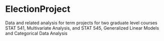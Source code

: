# ElectionProject

Data and related analysis for term projects for two graduate level courses STAT 541, Multivariate Analysis, and STAT 545, Generalized Linear Models and Categorical Data Analysis
